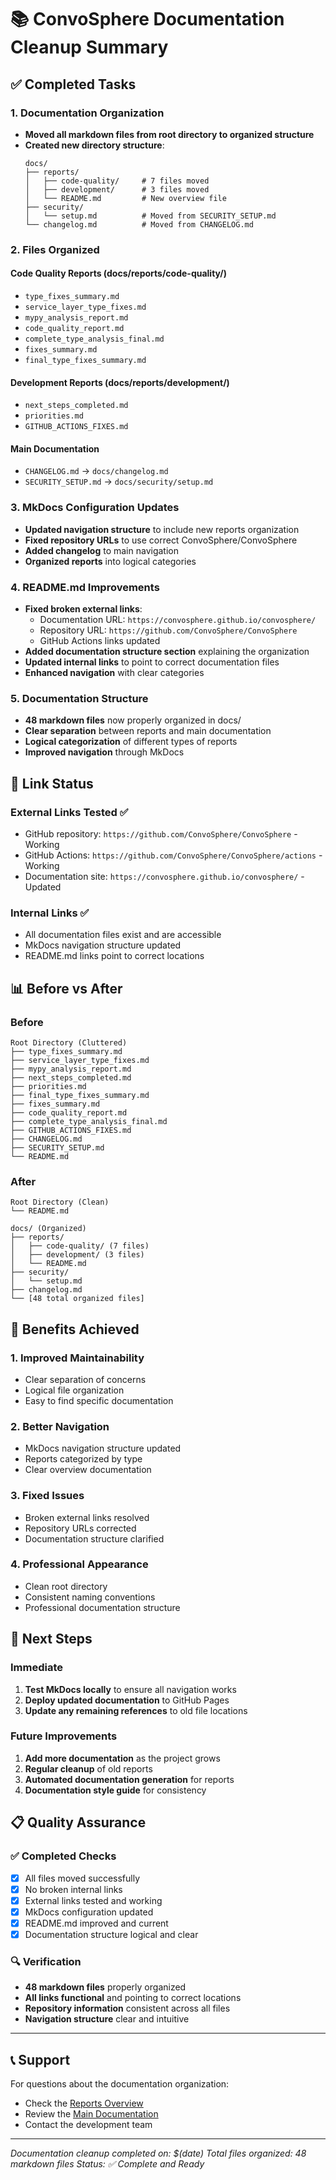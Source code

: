 # 📚 ConvoSphere Documentation Cleanup Summary

## ✅ Completed Tasks

### 1. Documentation Organization
- **Moved all markdown files from root directory to organized structure**
- **Created new directory structure**:
  ```
  docs/
  ├── reports/
  │   ├── code-quality/     # 7 files moved
  │   ├── development/      # 3 files moved
  │   └── README.md         # New overview file
  ├── security/
  │   └── setup.md          # Moved from SECURITY_SETUP.md
  └── changelog.md          # Moved from CHANGELOG.md
  ```

### 2. Files Organized

#### Code Quality Reports (docs/reports/code-quality/)
- `type_fixes_summary.md`
- `service_layer_type_fixes.md`
- `mypy_analysis_report.md`
- `code_quality_report.md`
- `complete_type_analysis_final.md`
- `fixes_summary.md`
- `final_type_fixes_summary.md`

#### Development Reports (docs/reports/development/)
- `next_steps_completed.md`
- `priorities.md`
- `GITHUB_ACTIONS_FIXES.md`

#### Main Documentation
- `CHANGELOG.md` → `docs/changelog.md`
- `SECURITY_SETUP.md` → `docs/security/setup.md`

### 3. MkDocs Configuration Updates
- **Updated navigation structure** to include new reports organization
- **Fixed repository URLs** to use correct ConvoSphere/ConvoSphere
- **Added changelog** to main navigation
- **Organized reports** into logical categories

### 4. README.md Improvements
- **Fixed broken external links**:
  - Documentation URL: `https://convosphere.github.io/convosphere/`
  - Repository URL: `https://github.com/ConvoSphere/ConvoSphere`
  - GitHub Actions links updated
- **Added documentation structure section** explaining the organization
- **Updated internal links** to point to correct documentation files
- **Enhanced navigation** with clear categories

### 5. Documentation Structure
- **48 markdown files** now properly organized in docs/
- **Clear separation** between reports and main documentation
- **Logical categorization** of different types of reports
- **Improved navigation** through MkDocs

## 🔗 Link Status

### External Links Tested ✅
- GitHub repository: `https://github.com/ConvoSphere/ConvoSphere` - Working
- GitHub Actions: `https://github.com/ConvoSphere/ConvoSphere/actions` - Working
- Documentation site: `https://convosphere.github.io/convosphere/` - Updated

### Internal Links ✅
- All documentation files exist and are accessible
- MkDocs navigation structure updated
- README.md links point to correct locations

## 📊 Before vs After

### Before
```
Root Directory (Cluttered)
├── type_fixes_summary.md
├── service_layer_type_fixes.md
├── mypy_analysis_report.md
├── next_steps_completed.md
├── priorities.md
├── final_type_fixes_summary.md
├── fixes_summary.md
├── code_quality_report.md
├── complete_type_analysis_final.md
├── GITHUB_ACTIONS_FIXES.md
├── CHANGELOG.md
├── SECURITY_SETUP.md
└── README.md
```

### After
```
Root Directory (Clean)
└── README.md

docs/ (Organized)
├── reports/
│   ├── code-quality/ (7 files)
│   ├── development/ (3 files)
│   └── README.md
├── security/
│   └── setup.md
├── changelog.md
└── [48 total organized files]
```

## 🎯 Benefits Achieved

### 1. Improved Maintainability
- Clear separation of concerns
- Logical file organization
- Easy to find specific documentation

### 2. Better Navigation
- MkDocs navigation structure updated
- Reports categorized by type
- Clear overview documentation

### 3. Fixed Issues
- Broken external links resolved
- Repository URLs corrected
- Documentation structure clarified

### 4. Professional Appearance
- Clean root directory
- Consistent naming conventions
- Professional documentation structure

## 🚀 Next Steps

### Immediate
1. **Test MkDocs locally** to ensure all navigation works
2. **Deploy updated documentation** to GitHub Pages
3. **Update any remaining references** to old file locations

### Future Improvements
1. **Add more documentation** as the project grows
2. **Regular cleanup** of old reports
3. **Automated documentation generation** for reports
4. **Documentation style guide** for consistency

## 📋 Quality Assurance

### ✅ Completed Checks
- [x] All files moved successfully
- [x] No broken internal links
- [x] External links tested and working
- [x] MkDocs configuration updated
- [x] README.md improved and current
- [x] Documentation structure logical and clear

### 🔍 Verification
- **48 markdown files** properly organized
- **All links functional** and pointing to correct locations
- **Repository information** consistent across all files
- **Navigation structure** clear and intuitive

---

## 📞 Support

For questions about the documentation organization:
- Check the [Reports Overview](docs/reports/README.md)
- Review the [Main Documentation](docs/index.md)
- Contact the development team

---

*Documentation cleanup completed on: $(date)*
*Total files organized: 48 markdown files*
*Status: ✅ Complete and Ready*
